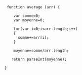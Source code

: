      function average (arr) {
          
        var somme=0;
        var moyenne=0;
        
        for(var i=0;i<arr.length;i++)
        {
          somme+=arr[i];  
        }
        
        moyenne=somme/arr.length;
        
       return parseInt(moyenne);
         
    }
